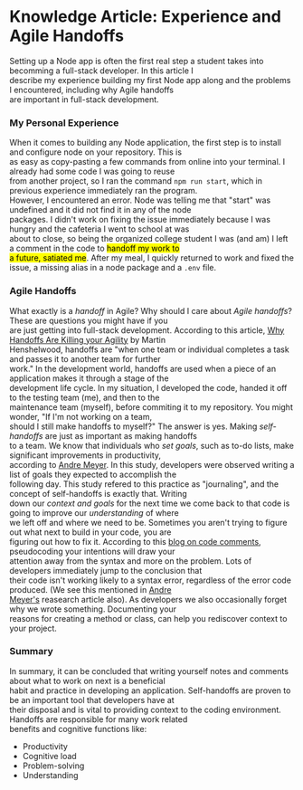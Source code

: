 # Knowledge Article: Experience and Agile Handoffs
Setting up a Node app is often the first real step a student takes into becomming a full-stack developer. In this article I<br>describe my experience building my first Node app along and the problems I encountered, including why Agile handoffs<br> are important in full-stack development.
### My Personal Experience
When it comes to building any Node application, the first step is to install and configure node on your repository. This is<br> as easy as copy-pasting a few commands from online into your terminal. I already had some code I was going to reuse<br> from another project, so I ran the command `npm run start`, which in previous experience immediately ran the program.<br> However, I encountered an error. Node was telling me that "start" was undefined and it did not find it in any of the node<br> packages. I didn't work on fixing the issue immediately because I was hungry and the cafeteria I went to school at was<br> about to close, so being the organized college student I was (and am) I left a comment in the code to <mark>handoff my work to<br> a future, satiated me</mark>. After my meal, I quickly returned to work and fixed the issue, a missing alias in a node package and a `.env` file.

### Agile Handoffs
What exactly is a *handoff* in Agile? Why should I care about *Agile handoffs*? These are questions you might have if you<br> are just getting into full-stack development. According to this article, [Why Handoffs Are Killing your Agility](https://www.scrum.org/resources/blog/why-handoffs-are-killing-your-agility#:~:text=May%2019%2C%202025,over%20the%20fence%20to%20developers.) by Martin<br> Henshelwood, handoffs are "when one team or individual completes a task and passes it to another team for further<br> work." In the development world, handoffs are used when a piece of an application makes it through a stage of the<br> development life cycle. In my situation, I developed the code, handed it off to the testing team (me), and then to the<br> maintenance team (myself), before commiting it to my repository. You might wonder, "If I'm not working on a team,<br> should I still make handoffs to myself?" The answer is yes. Making *self-handoffs* are just as important as making handoffs<br> to a team. We know that individuals who *set goals*, such as to-do lists, make significant improvements in productivity,<br> according to [Andre Meyer](https://andre-meyer.ch/DATA/Pubs/2019_PhD_Thesis_AndreMeyer.pdf). In this study, developers were observed writing a list of goals they expected to accomplish the<br> following day. This study refered to this practice as "journaling", and the concept of self-handoffs is exactly that. Writing<br> down our *context and goals* for the next time we come back to that code is going to improve our *understanding* of where<br> we left off and where we need to be. Sometimes you aren't trying to figure out what next to build in your code, you are<br> figuring out how to fix it. According to this [blog on code comments](https://blog.submain.com/4-reasons-need-code-comments/), pseudocoding your intentions will draw your<br> attention away from the syntax and more on the problem. Lots of developers immediately jump to the conclusion that<br> their code isn't working likely to a syntax error, regardless of the error code produced. (We see this mentioned in [Andre<br> Meyer's](https://andre-meyer.ch/DATA/Pubs/2019_PhD_Thesis_AndreMeyer.pdf) reasearch article also). As developers we also occasionally forget why we wrote something. Documenting your<br> reasons for creating a method or class, can help you rediscover context to your project.

### Summary
In summary, it can be concluded that writing yourself notes and comments about what to work on next is a beneficial<br> habit and practice in developing an application. Self-handoffs are proven to be an important tool that developers have at<br> their disposal and is vital to providing context to the coding environment. Handoffs are responsible for many work related<br> benefits and cognitive functions like:
* Productivity
* Cognitive load
* Problem-solving
* Understanding

